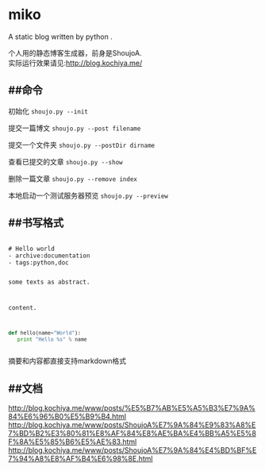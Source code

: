 miko
=========
A static blog written by python . 

个人用的静态博客生成器，前身是ShoujoA.  
实际运行效果请见:http://blog.kochiya.me/

##命令
-------------

初始化
`shoujo.py --init`

提交一篇博文
`shoujo.py --post filename`

提交一个文件夹
`shoujo.py --postDir dirname`

查看已提交的文章
`shoujo.py --show`

删除一篇文章
`shoujo.py --remove index`

本地启动一个测试服务器预览
`shoujo.py --preview`

##书写格式
-----------

<code>
# Hello world
- archive:documentation
- tags:python,doc

 some texts as abstract.

 content.
 ```python
def hello(name="World"):
    print "Hello %s" % name
 ```
</code>
  摘要和内容都直接支持markdown格式

##文档
-----------
http://blog.kochiya.me/www/posts/%E5%B7%AB%E5%A5%B3%E7%9A%84%E6%96%B0%E5%B9%B4.html
http://blog.kochiya.me/www/posts/ShoujoA%E7%9A%84%E9%83%A8%E7%BD%B2%E3%80%81%E8%AF%84%E8%AE%BA%E4%BB%A5%E5%8F%8A%E5%85%B6%E5%AE%83.html
http://blog.kochiya.me/www/posts/ShoujoA%E7%9A%84%E4%BD%BF%E7%94%A8%E8%AF%B4%E6%98%8E.html
